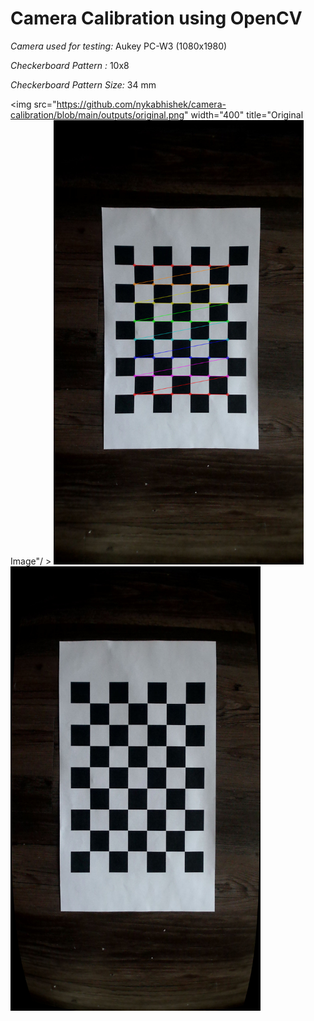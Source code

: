# Camera Calibration using OpenCV

*Camera used for testing:* Aukey PC-W3 (1080x1980)

*Checkerboard Pattern :* 10x8

*Checkerboard Pattern Size:* 34 mm


<img src="https://github.com/nykabhishek/camera-calibration/blob/main/outputs/original.png" width="400" title="Original Image"/ >
<img src="https://github.com/nykabhishek/camera-calibration/blob/main/outputs/chess.png" width="400" >
<img src="https://github.com/nykabhishek/camera-calibration/blob/main/outputs/undistorted_calibresult.png" width="400" >
